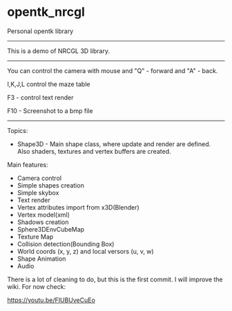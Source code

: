 # opentk_nrcgl
Personal opentk library 
*****************************************************************************************************************
This is a demo of NRCGL 3D library.
*****************************************************************************************************************
You can control the camera with mouse and "Q" - forward and "A" - back.

I,K,J,L control the maze table

F3 - control text render

F10 - Screenshot to a bmp file

*****************************************************************************************************************

Topics:
  - Shape3D - Main shape class, where update and render are defined. Also shaders, textures and vertex buffers are
              created.

Main features:
  - Camera control
  - Simple shapes creation
  - Simple skybox
  - Text render
  - Vertex attributes import from x3D(Blender)
  - Vertex model(xml)
  - Shadows creation
  - Sphere3DEnvCubeMap
  - Texture Map
  - Collision detection(Bounding Box)
  - World coords (x, y, z) and local versors (u, v, w)
  - Shape Animation
  - Audio

There is a lot of cleaning to do, but this is the first commit. I will improve the wiki. For now check:

https://youtu.be/FIUBUveCuEo
